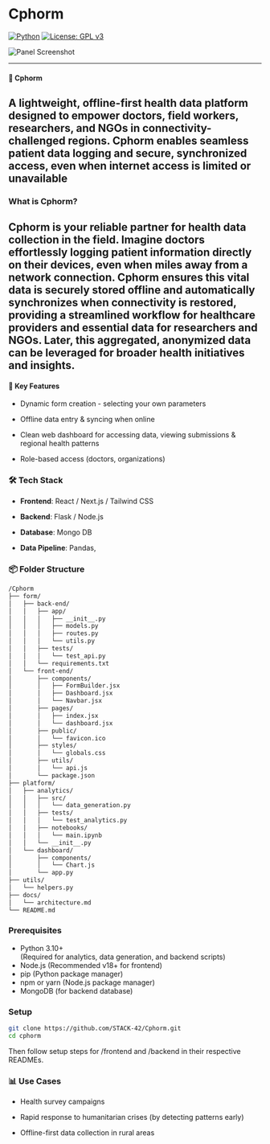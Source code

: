 # Cphorm
[![Python](https://img.shields.io/badge/python-3.10-blue.svg)](https://www.python.org/)
[![License: GPL v3](https://img.shields.io/badge/License-GPLv3-blue.svg)](LICENSE)


![Panel Screenshot](utiles/Panel.png)


---

#### 🧬 Cphorm

A lightweight, offline-first health data platform designed to empower doctors, field workers, researchers, and NGOs in connectivity-challenged regions. Cphorm enables seamless patient data logging and secure, synchronized access, even when internet access is limited or unavailable
---

### What is Cphorm?

Cphorm is your reliable partner for health data collection in the field. Imagine doctors effortlessly logging patient information directly on their devices, even when miles away from a network connection. Cphorm ensures this vital data is securely stored offline and automatically synchronizes when connectivity is restored, providing a streamlined workflow for healthcare providers and essential data for researchers and NGOs. Later, this aggregated, anonymized data can be leveraged for broader health initiatives and insights.
---

#### 🚀 Key Features

* Dynamic form creation - selecting your own parameters 

* Offline data entry & syncing when online

* Clean web dashboard for accessing data, viewing submissions & regional health patterns 

* Role-based access (doctors, organizations)

### 🛠️ Tech Stack
* __Frontend__: React / Next.js / Tailwind CSS

* __Backend__: Flask / Node.js

* __Database__: Mongo DB

* __Data Pipeline__: Pandas,

### 📦 Folder Structure

```bash
/Cphorm
├── form/
│   ├── back-end/
│   │   ├── app/
│   │   │   ├── __init__.py
│   │   │   ├── models.py
│   │   │   ├── routes.py
│   │   │   └── utils.py
│   │   ├── tests/
│   │   │   └── test_api.py
│   │   └── requirements.txt
│   └── front-end/
│       ├── components/
│       │   ├── FormBuilder.jsx
│       │   ├── Dashboard.jsx
│       │   └── Navbar.jsx
│       ├── pages/
│       │   ├── index.jsx
│       │   └── dashboard.jsx
│       ├── public/
│       │   └── favicon.ico
│       ├── styles/
│       │   └── globals.css
│       ├── utils/
│       │   └── api.js
│       └── package.json
├── platform/
│   ├── analytics/
│   │   ├── src/
│   │   │   └── data_generation.py
│   │   ├── tests/
│   │   │   └── test_analytics.py
│   │   ├── notebooks/
│   │   │   └── main.ipynb
│   │   └── __init__.py
│   └── dashboard/
│       ├── components/
│       │   └── Chart.js
│       └── app.py
├── utils/
│   └── helpers.py
├── docs/
│   └── architecture.md
└── README.md
```


### Prerequisites

- Python 3.10+  
  (Required for analytics, data generation, and backend scripts)
- Node.js (Recommended v18+ for frontend)
- pip (Python package manager)
- npm or yarn (Node.js package manager)
- MongoDB (for backend database)

### Setup

```bash
git clone https://github.com/STACK-42/Cphorm.git
cd cphorm
```
Then follow setup steps for /frontend and /backend in their respective READMEs.

### 📊 Use Cases

- Health survey campaigns

- Rapid response to humanitarian crises (by detecting patterns early)

- Offline-first data collection in rural areas